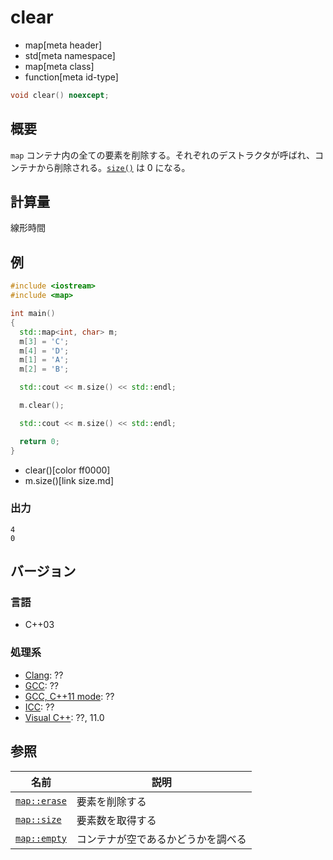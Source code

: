 # clear
* map[meta header]
* std[meta namespace]
* map[meta class]
* function[meta id-type]

```cpp
void clear() noexcept;
```

## 概要
`map` コンテナ内の全ての要素を削除する。それぞれのデストラクタが呼ばれ、コンテナから削除される。[`size()`](/reference/map/map/size.md) は 0 になる。


## 計算量
線形時間


## 例
```cpp example
#include <iostream>
#include <map>

int main() 
{
  std::map<int, char> m;
  m[3] = 'C';
  m[4] = 'D';
  m[1] = 'A';
  m[2] = 'B';

  std::cout << m.size() << std::endl;

  m.clear();

  std::cout << m.size() << std::endl;

  return 0;
}
```
* clear()[color ff0000]
* m.size()[link size.md]

### 出力
```
4
0
```

## バージョン
### 言語
- C++03

### 処理系
- [Clang](/implementation.md#clang): ??
- [GCC](/implementation.md#gcc): ??
- [GCC, C++11 mode](/implementation.md#gcc): ??
- [ICC](/implementation.md#icc): ??
- [Visual C++](/implementation.md#visual_cpp): ??, 11.0

## 参照

| 名前 | 説明 |
|-------------------------------------------------------------------------------------|-----------------------------------------------------|
| [`map::erase`](/reference/map/map/erase.md) | 要素を削除する |
| [`map::size`](/reference/map/map/size.md) | 要素数を取得する |
| [`map::empty`](/reference/map/map/empty.md) | コンテナが空であるかどうかを調べる |



